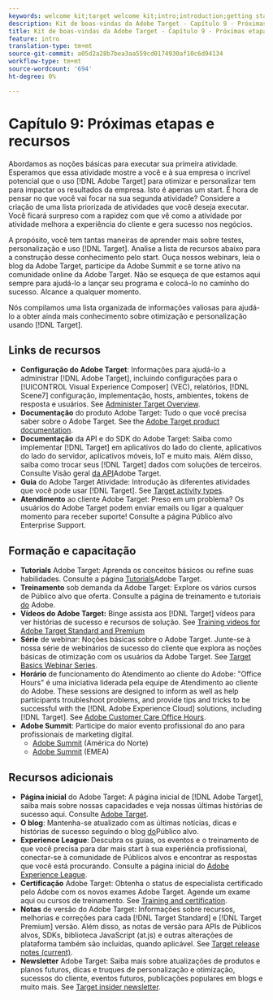 ```yaml
---
keywords: welcome kit;target welcome kit;intro;introduction;getting started
description: Kit de boas-vindas da Adobe Target - Capítulo 9 - Próximas etapas e recursos
title: Kit de boas-vindas da Adobe Target - Capítulo 9 - Próximas etapas e recursos
feature: intro
translation-type: tm+mt
source-git-commit: a05d2a28b7bea3aa559cd0174930af10c6d94134
workflow-type: tm+mt
source-wordcount: '694'
ht-degree: 0%

---
```



# Capítulo 9: Próximas etapas e recursos

Abordamos as noções básicas para executar sua primeira atividade. Esperamos que essa atividade mostre a você e à sua empresa o incrível potencial que o uso [!DNL Adobe Target] para otimizar e personalizar tem para impactar os resultados da empresa. Isto é apenas um start. É hora de pensar no que você vai focar na sua segunda atividade? Considere a criação de uma lista priorizada de atividades que você deseja executar. Você ficará surpreso com a rapidez com que vê como a atividade por atividade melhora a experiência do cliente e gera sucesso nos negócios.

A propósito, você tem tantas maneiras de aprender mais sobre testes, personalização e uso [!DNL Target]. Analise a lista de recursos abaixo para a construção desse conhecimento pelo start. Ouça nossos webinars, leia o blog da Adobe Target, participe da Adobe Summit e se torne ativo na comunidade online da Adobe Target. Não se esqueça de que estamos aqui sempre para ajudá-lo a lançar seu programa e colocá-lo no caminho do sucesso. Alcance a qualquer momento.

Nós compilamos uma lista organizada de informações valiosas para ajudá-lo a obter ainda mais conhecimento sobre otimização e personalização usando [!DNL Target].

## Links de recursos

* **Configuração do Adobe Target**: Informações para ajudá-lo a administrar [!DNL Adobe Target], incluindo configurações para o [!UICONTROL Visual Experience Composer] (VEC), relatórios, [!DNL Scene7] configuração, implementação, hosts, ambientes, tokens de resposta e usuários. See [Administer Target Overview](/help/administrating-target/administrating-target.md).
* **Documentação** do produto Adobe Target: Tudo o que você precisa saber sobre o Adobe Target. See the [Adobe Target product documentation](https://experienceleague.adobe.com/docs/target/using/target-home.html).
* **Documentação** da API e do SDK do Adobe Target: Saiba como implementar [!DNL Target] em aplicativos do lado do cliente, aplicativos do lado do servidor, aplicativos móveis, IoT e muito mais. Além disso, saiba como trocar seus [!DNL Target] dados com soluções de terceiros. Consulte Visão geral [da API](/help/api/api-overview.md)Adobe Target.
* **Guia** do Adobe Target Atividade: Introdução às diferentes atividades que você pode usar [!DNL Target]. See [Target activity types](/help/c-activities/target-activities-guide.md).
* **Atendimento** ao cliente Adobe Target: Preso em um problema? Os usuários do Adobe Target podem enviar emails ou ligar a qualquer momento para receber suporte! Consulte a página [](https://helpx.adobe.com/contact/enterprise-support.ec.html#target)Público alvo Enterprise Support.

## Formação e capacitação

* **Tutorials** Adobe Target: Aprenda os conceitos básicos ou refine suas habilidades. Consulte a página [Tutorials](https://experienceleague.adobe.com/docs/target-learn/tutorials/overview.html)Adobe Target.
* **Treinamento** sob demanda da Adobe Target: Explore os vários cursos de Público alvo que oferta. Consulte a página de treinamento e tutoriais [do](https://helpx.adobe.com/learning.html?promoid=KAUDK) Adobe.
* **Vídeos do Adobe Target:** Binge assista aos [!DNL Target] vídeos para ver histórias de sucesso e recursos de solução. See [Training videos for Adobe Target Standard and Premium](/help/c-intro/target-standard-premium-training-videos.md)
* **Série** de webinar: Noções básicas sobre o Adobe Target. Junte-se à nossa série de webinários de sucesso do cliente que explora as noções básicas de otimização com os usuários da Adobe Target. See [Target Basics Webinar Series](/help/cmp-resources-and-contact-information.md#concept_11902FAC95C64479AABE020557A7EEE4).
* **Horário** de funcionamento do Atendimento ao cliente do Adobe: &quot;Office Hours&quot; é uma iniciativa liderada pela equipe de Atendimento ao cliente do Adobe. These sessions are designed to inform as well as help participants troubleshoot problems, and provide tips and tricks to be successful with the [!DNL Adobe Experience Cloud] solutions, including [!DNL Target]. See [Adobe Customer Care Office Hours](/help/cmp-resources-and-contact-information.md#concept_58EA30379D3B48C4848BA2A8C464A5B7).
* **Adobe Summit**: Participe do maior evento profissional do ano para profissionais de marketing digital.
   * [Adobe Summit](https://summit.adobe.com/na/) (América do Norte)
   * [Adobe Summit](http://summit-emea.adobe.com/emea/) (EMEA)

## Recursos adicionais

* **Página inicial** do Adobe Target: A página inicial de [!DNL Adobe Target], saiba mais sobre nossas capacidades e veja nossas últimas histórias de sucesso aqui. Consulte [Adobe Target](https://www.adobe.com/br/marketing/target.html).
* **O blog**: Mantenha-se atualizado com as últimas notícias, dicas e histórias de sucesso seguindo o blog [do](https://blog.adobe.com/en/2020/07/29/adobe-target-announces-enhanced-analytics-measurement-for-ai-powered-testing-and-personalization.html#gs.di9df5)Público alvo.
* **Experience League**: Descubra os guias, os eventos e o treinamento de que você precisa para dar mais start à sua experiência profissional, conectar-se à comunidade de Públicos alvos e encontrar as respostas que você está procurando. Consulte a página inicial do [Adobe Experience League](https://experienceleague.adobe.com/#home).
* **Certificação** Adobe Target: Obtenha o status de especialista certificado pelo Adobe com os novos exames Adobe Target. Agende um exame aqui ou cursos de treinamento. See [Training and certification](/help/c-intro/training-and-certification.md).
* **Notas** de versão do Adobe Target: Informações sobre recursos, melhorias e correções para cada [!DNL Target Standard] e [!DNL Target Premium] versão. Além disso, as notas de versão para APIs de Públicos alvos, SDKs, biblioteca JavaScript (at.js) e outras alterações de plataforma também são incluídas, quando aplicável. See [Target release notes (current)](/help/r-release-notes/release-notes.md).
* **Newsletter** Adobe Target: Saiba mais sobre atualizações de produtos e planos futuros, dicas e truques de personalização e otimização, sucessos do cliente, eventos futuros, publicações populares em blogs e muito mais. See [Target insider newsletter](/help/r-release-notes/target-insider-newsletter.md).

